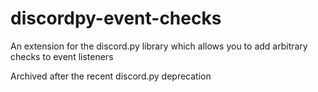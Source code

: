 # discordpy-event-checks

An extension for the discord.py library which allows you to add arbitrary checks to event listeners

Archived after the recent discord.py deprecation
